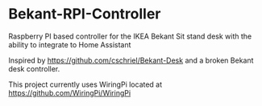 # Bekant-RPI-Controller
Raspberry PI based controller for the IKEA Bekant Sit stand desk with the ability to integrate to Home Assistant

Inspired by https://github.com/cschriel/Bekant-Desk and a broken Bekant desk controller. 

This project currently uses WiringPi located at https://github.com/WiringPi/WiringPi

